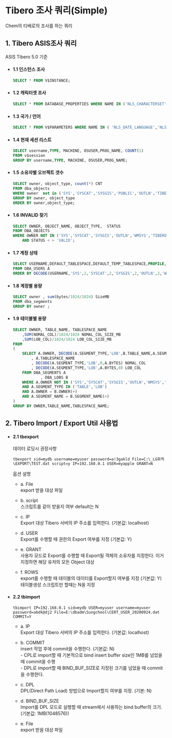 # Tibero 조사 쿼리(Simple)

Chem의 티베로의 조사를 하는 쿼리   

## 1. Tibero ASIS조사 쿼리
ASIS Tibero 5.0 기준

* #### 1.1 인스턴스 조사
    ```sql
    SELECT * FROM V$INSTANCE;
    ```

* #### 1.2 캐릭터셋 조사
    ```sql
    SELECT * FROM DATABASE_PROPERTIES WHERE NAME IN ('NLS_CHARACTERSET','NLS_NCHAR_CHARACTERSET');
    ```

* #### 1.3 국가 / 언어
    ```sql
    SELECT * FROM V$PARAMETERS WHERE NAME IN ( 'NLS_DATE_LANGUAGE','NLS_DATE_FORMAT');
    ```

* #### 1.4 현재 세션 리스트 
    ```sql
    SELECT username,TYPE, MACHINE, OSUSER,PROG_NAME, COUNT(1)
    FROM v$session
    GROUP BY username,TYPE, MACHINE, OSUSER,PROG_NAME;
    ```

* #### 1.5 소유자별 오브젝트 갯수 
    ```sql
    SELECT owner, object_type, count(*) CNT
    FROM dba_objects 
    WHERE owner  not in ('SYS','SYSCAT','SYSGIS','PUBLIC','OUTLN','TIBERO','WMSYS')
    GROUP BY owner, object_type
    ORDER BY owner,object_type;
    ```

* #### 1.6 INVALID 찾기
    ```sql
    SELECT OWNER, OBJECT_NAME, OBJECT_TYPE,  STATUS
    FROM DBA_OBJECTS
    WHERE OWNER NOT IN ('SYS','SYSCAT','SYSGIS','OUTLN','WMSYS','TIBERO','TIBERO1','PUBLIC')
        AND STATUS < > 'VALID';
    ```

* #### 1.7 계정 상태
    ```sql
    SELECT USERNAME,DEFAULT_TABLESPACE,DEFAULT_TEMP_TABLESPACE,PROFILE,ACCOUNT_STATUS,CREATED
    FROM DBA_USERS A
    ORDER BY DECODE(USERNAME,'SYS',2,'SYSCAT',2,'SYSGIS',2,'OUTLN',2,'WMSYS',2,'TIBERO',2,'TIBERO1',2,1);
    ```

* #### 1.8 계정별 용량
    ```sql
    SELECT owner , sum(bytes/1024/1024) SizeMB
    FROM dba_segments
    GROUP BY owner ;
    ```

* #### 1.9 테이블별 용량
    ```sql
    SELECT OWNER, TABLE_NAME, TABLESPACE_NAME
        ,SUM(NOMAL_COL)/1024/1024 NOMAL_COL_SIZE_MB
        ,SUM(LOB_COL)/1024/1024 LOB_COL_SIZE_MB
    FROM
    (
        SELECT A.OWNER, DECODE(A.SEGMENT_TYPE,'LOB',B.TABLE_NAME,A.SEGMENT_NAME) TABLE_NAME, A.SEGMENT_TYPE
            , A.TABLESPACE_NAME
            , DECODE(A.SEGMENT_TYPE,'LOB',0,A.BYTES) NOMAL_COL
            , DECODE(A.SEGMENT_TYPE,'LOB',A.BYTES,0) LOB_COL
        FROM DBA_SEGMENTS A
                , DBA_LOBS B 
        WHERE A.OWNER NOT IN ('SYS','SYSCAT','SYSGIS','OUTLN','WMSYS','TIBERO','TIBERO1')
        AND A.SEGMENT_TYPE IN ('TABLE','LOB')
        AND A.OWNER = B.OWNER(+)
        AND A.SEGMENT_NAME = B.SEGMENT_NAME(+)
    )
    GROUP BY OWNER,TABLE_NAME,TABLESPACE_NAME;
    ```


## 2. Tibero Import / Export Util 사용법

* #### 2.1 tbexport
    데이터 로딩시 권장사항  
    
    ```
    tbexport sid=mydb username=myuser password=a!3gakld File=C:\_LG화학\EXPORT\TEST.dat script=y IP=192.168.0.1 USER=myapple GRANT=N
    ```

    옵션 설명
    * a. File   
        export 받을 대상 파일

    * b. script   
        스크립트를 같이 받을지 여부 default는 N

    * c. IP   
        Export 대상 Tibero 서버의 IP 주소를 입력한다. (기본값: localhost)

    * d. USER   
        Export를 수행할 때 권한의 Export 여부를 지정 (기본값: Y)

    * e. GRANT   
        사용자 모드로 Export를 수행할 때 Export될 객체의 소유자를 지정한다.
        이거 지정하면 해당 유저의 모든 Object 대상

    * f. ROWS   
        export를 수행할 때 테이블의 데이터를 Export할지 여부를 지정 (기본값: Y)
        테이블생성 스크립트만 할때는 N을 지정



* #### 2.2 tbimport
    ```    
    tbimport IP=192.168.0.1 sid=mydb USER=myuser username=myuser password=abdk@dj2 File=E:\dbadm\Sungchool\CERT_USER_20200924.dat COMMIT=Y
    ```

    * a. IP        
        Export 대상 Tibero 서버의 IP 주소를 입력한다. (기본값: localhost)

    * b. COMMIT        
        insert 작업 후에 commit을 수행한다. (기본값: N)        
            - CPL로 import할 때 기본적으로 bind insert buffer size인 1MB를 넘었을 때 commit을 수행   
            - DPL로 import할 때 BIND_BUF_SIZE로 지정된 크기를 넘었을 때 commit을 수행한다.
	
    * c. DPL   
        DPL(Direct Path Load) 방법으로 Import할지 여부를 지정. (기본: N)

    * d. BIND_BUF_SIZE   
        Import를 DPL 모드로 실행할 때 stream에서 사용하는 bind buffer의 크기. (기본값: 1MB(1048576))

    * e. File   
        export 받을 대상 파일
